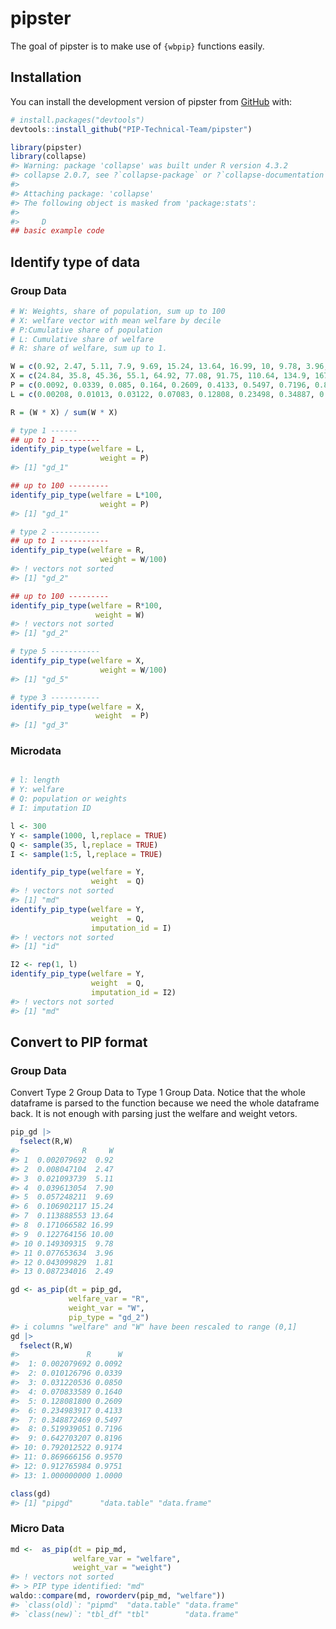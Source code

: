 
<!-- README.md is generated from README.Rmd. Please edit that file -->

# pipster

<!-- badges: start -->
<!-- badges: end -->

The goal of pipster is to make use of `{wbpip}` functions easily.

## Installation

You can install the development version of pipster from
[GitHub](https://github.com/) with:

``` r
# install.packages("devtools")
devtools::install_github("PIP-Technical-Team/pipster")
```

``` r
library(pipster)
library(collapse)
#> Warning: package 'collapse' was built under R version 4.3.2
#> collapse 2.0.7, see ?`collapse-package` or ?`collapse-documentation`
#> 
#> Attaching package: 'collapse'
#> The following object is masked from 'package:stats':
#> 
#>     D
## basic example code
```

## Identify type of data

### Group Data

``` r
# W: Weights, share of population, sum up to 100
# X: welfare vector with mean welfare by decile
# P:Cumulative share of population
# L: Cumulative share of welfare
# R: share of welfare, sum up to 1.

W = c(0.92, 2.47, 5.11, 7.9, 9.69, 15.24, 13.64, 16.99, 10, 9.78, 3.96, 1.81, 2.49)
X = c(24.84, 35.8, 45.36, 55.1, 64.92, 77.08, 91.75, 110.64, 134.9, 167.76, 215.48, 261.66, 384.97)
P = c(0.0092, 0.0339, 0.085, 0.164, 0.2609, 0.4133, 0.5497, 0.7196, 0.8196, 0.9174, 0.957, 0.9751, 1)
L = c(0.00208, 0.01013, 0.03122, 0.07083, 0.12808, 0.23498, 0.34887, 0.51994, 0.6427, 0.79201, 0.86966, 0.91277, 1)

R = (W * X) / sum(W * X)
```

``` r
# type 1 ------
## up to 1 ---------
identify_pip_type(welfare = L,
                    weight = P)
#> [1] "gd_1"

## up to 100 ---------
identify_pip_type(welfare = L*100,
                    weight = P)
#> [1] "gd_1"

# type 2 -----------
## up to 1 -----------
identify_pip_type(welfare = R,
                    weight = W/100)
#> ! vectors not sorted
#> [1] "gd_2"

## up to 100 ---------
identify_pip_type(welfare = R*100,
                   weight = W)
#> ! vectors not sorted
#> [1] "gd_2"

# type 5 -----------
identify_pip_type(welfare = X,
                    weight = W/100)
#> [1] "gd_5"

# type 3 -----------
identify_pip_type(welfare = X,
                   weight  = P)
#> [1] "gd_3"
```

### Microdata

``` r

# l: length
# Y: welfare
# Q: population or weights
# I: imputation ID

l <- 300
Y <- sample(1000, l,replace = TRUE)
Q <- sample(35, l,replace = TRUE)
I <- sample(1:5, l,replace = TRUE)
```

``` r
identify_pip_type(welfare = Y,
                  weight  = Q)
#> ! vectors not sorted
#> [1] "md"
identify_pip_type(welfare = Y,
                  weight  = Q,
                  imputation_id = I)
#> ! vectors not sorted
#> [1] "id"

I2 <- rep(1, l)
identify_pip_type(welfare = Y,
                  weight  = Q,
                  imputation_id = I2)
#> ! vectors not sorted
#> [1] "md"
```

## Convert to PIP format

### Group Data

Convert Type 2 Group Data to Type 1 Group Data. Notice that the whole
dataframe is parsed to the function because we need the whole dataframe
back. It is not enough with parsing just the welfare and weight vetors.

``` r
pip_gd |> 
  fselect(R,W)
#>              R     W
#> 1  0.002079692  0.92
#> 2  0.008047104  2.47
#> 3  0.021093739  5.11
#> 4  0.039613054  7.90
#> 5  0.057248211  9.69
#> 6  0.106902117 15.24
#> 7  0.113888553 13.64
#> 8  0.171066582 16.99
#> 9  0.122764156 10.00
#> 10 0.149309315  9.78
#> 11 0.077653634  3.96
#> 12 0.043099829  1.81
#> 13 0.087234016  2.49

gd <- as_pip(dt = pip_gd,
             welfare_var = "R",
             weight_var = "W",
             pip_type = "gd_2")
#> i columns "welfare" and "W" have been rescaled to range (0,1]
gd |> 
  fselect(R,W)
#>               R      W
#>  1: 0.002079692 0.0092
#>  2: 0.010126796 0.0339
#>  3: 0.031220536 0.0850
#>  4: 0.070833589 0.1640
#>  5: 0.128081800 0.2609
#>  6: 0.234983917 0.4133
#>  7: 0.348872469 0.5497
#>  8: 0.519939051 0.7196
#>  9: 0.642703207 0.8196
#> 10: 0.792012522 0.9174
#> 11: 0.869666156 0.9570
#> 12: 0.912765984 0.9751
#> 13: 1.000000000 1.0000

class(gd)
#> [1] "pipgd"      "data.table" "data.frame"
```

### Micro Data

``` r
md <-  as_pip(dt = pip_md,
              welfare_var = "welfare",
              weight_var = "weight") 
#> ! vectors not sorted
#> > PIP type identified: "md"
waldo::compare(md, roworderv(pip_md, "welfare"))
#> `class(old)`: "pipmd"  "data.table" "data.frame"
#> `class(new)`: "tbl_df" "tbl"        "data.frame"
```
